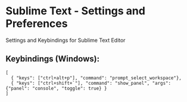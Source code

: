 # Sublime Text - Settings and Preferences

Settings and Keybindings for Sublime Text Editor



## Keybindings (Windows): 
```
[
  { "keys": ["ctrl+alt+p"], "command": "prompt_select_workspace"},
  { "keys": ["ctrl+shift+`"], "command": "show_panel", "args": {"panel": "console", "toggle": true} }
]
```

